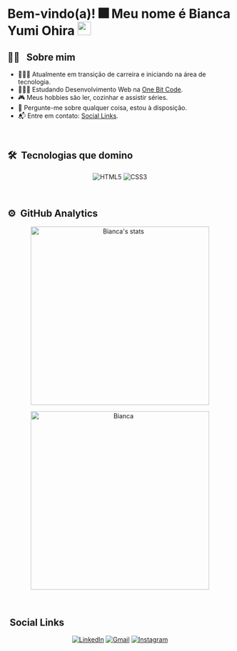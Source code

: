 <h1>Bem-vindo(a)! 🎆 Meu nome é Bianca Yumi Ohira <img src="https://raw.githubusercontent.com/kaueMarques/kaueMarques/master/hi.gif" width="30px"></h1>
  
## 👩🏻 &nbsp; Sobre mim

- 👩🏻‍🔬 Atualmente em transição de carreira e iniciando na área de tecnologia.
- 👩🏻‍💻 Estudando Desenvolvimento Web na [One Bit Code](https://programador.onebitcode.com/).
- 🎮 Meus hobbies são ler, cozinhar e assistir séries.
- 💬 Pergunte-me sobre qualquer coisa, estou à disposição.
- 📬 Entre em contato: [Social Links](https://github.com/byohira#social-links).
  
<br>

## 🛠 &nbsp;Tecnologias que domino

<p align="center">
<img align="center" alt="HTML5" 
src="https://img.shields.io/badge/HTML5-E34F26?style=for-the-badge&logo=html5&logoColor=white">
<img align="center" alt="CSS3" 
src="https://img.shields.io/badge/CSS3-1572B6?style=for-the-badge&logo=css3&logoColor=white">
</p>
  
<br>  
  
## ⚙️ &nbsp;GitHub Analytics

<p align="center">
<img width="400em" src="https://github-readme-stats.vercel.app/api?username=byohira&show_icons=true&theme=panda" alt="Bianca's stats"/>
</p>
<p align="center">
<img width="400em" src="https://github-readme-stats.vercel.app/api/top-langs/?username=byohira&layout=compact&theme=panda" alt="Bianca"/>
</p>

<br>

## &nbsp;Social Links

<div align="center">
  
[![LinkedIn](https://img.shields.io/badge/LinkedIn-0077B5?style=for-the-badge&logo=linkedin&logoColor=white)](https://www.linkedin.com/in/biancayumiohira/)
[![Gmail](https://img.shields.io/badge/Gmail-D14836?style=for-the-badge&logo=gmail&logoColor=white)](mailto:byohira@gmail.com)
[![Instagram](https://img.shields.io/badge/Instagram-E4405F?style=for-the-badge&logo=instagram&logoColor=white)](https://www.instagram.com/byohira_dev/)
  
</div>
